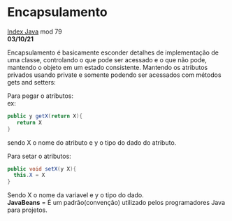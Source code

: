 # Encapsulamento
[Index Java](../../JavaVanilla/Index%20Java.md)
mod 79  
**03/10/21**

Encapsulamento é basicamente esconder detalhes de implementação de uma classe, controlando o que pode ser acessado e o que não pode, mantendo o objeto em um estado consistente. Mantendo os atributos privados usando private e somente podendo ser acessados com métodos gets and setters:  

Para pegar o atributos:  
ex:  

~~~java
public y getX(return X){
   return X
} 
~~~

sendo X o nome do atributo e y o tipo do dado do atributo.  

Para setar o atributos:  

~~~java
public void setX(y X){ 
  this.X = X 
} 
~~~

Sendo X o nome da variavel e y o tipo do dado.  
**JavaBeans** = É um padrão(convenção) utilizado pelos programadores Java para projetos.  
